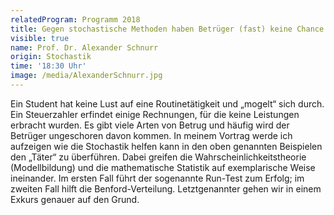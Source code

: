 ```yaml
---
relatedProgram: Programm 2018
title: Gegen stochastische Methoden haben Betrüger (fast) keine Chance
visible: true
name: Prof. Dr. Alexander Schnurr
origin: Stochastik
time: '18:30 Uhr'
image: /media/AlexanderSchnurr.jpg
---
```

Ein Student hat keine Lust auf eine Routinetätigkeit und „mogelt“ sich durch. Ein Steuerzahler erfindet einige Rechnungen, für die keine Leistungen erbracht wurden. Es gibt viele Arten von Betrug und häufig wird der Betrüger ungeschoren davon kommen. In meinem Vortrag werde ich aufzeigen wie die Stochastik helfen kann in den oben genannten Beispielen den „Täter“ zu überführen. Dabei greifen die Wahrscheinlichkeitstheorie (Modellbildung) und die mathematische Statistik auf exemplarische Weise ineinander. Im ersten Fall führt der sogenannte Run-Test zum Erfolg; im zweiten Fall hilft die Benford-Verteilung. Letztgenannter gehen wir in einem Exkurs genauer auf den Grund.
